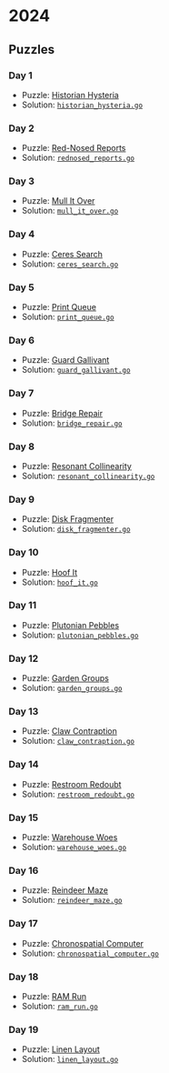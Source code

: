 # 2024

## Puzzles

### Day 1
* Puzzle: [Historian Hysteria](https://adventofcode.com/2024/day/1)
* Solution: [`historian_hysteria.go`](day-01/historian_hysteria.go)

### Day 2
* Puzzle: [Red-Nosed Reports](https://adventofcode.com/2024/day/2)
* Solution: [`rednosed_reports.go`](day-02/rednosed_reports.go)

### Day 3
* Puzzle: [Mull It Over](https://adventofcode.com/2024/day/3)
* Solution: [`mull_it_over.go`](day-03/mull_it_over.go)

### Day 4
* Puzzle: [Ceres Search](https://adventofcode.com/2024/day/4)
* Solution: [`ceres_search.go`](day-04/ceres_search.go)

### Day 5
* Puzzle: [Print Queue](https://adventofcode.com/2024/day/5)
* Solution: [`print_queue.go`](day-05/print_queue.go)

### Day 6
* Puzzle: [Guard Gallivant](https://adventofcode.com/2024/day/6)
* Solution: [`guard_gallivant.go`](day-06/guard_gallivant.go)

### Day 7
* Puzzle: [Bridge Repair](https://adventofcode.com/2024/day/7)
* Solution: [`bridge_repair.go`](day-07/bridge_repair.go)

### Day 8
* Puzzle: [Resonant Collinearity](https://adventofcode.com/2024/day/8)
* Solution: [`resonant_collinearity.go`](day-08/resonant_collinearity.go)

### Day 9
* Puzzle: [Disk Fragmenter](https://adventofcode.com/2024/day/9)
* Solution: [`disk_fragmenter.go`](day-09/disk_fragmenter.go)

### Day 10
* Puzzle: [Hoof It](https://adventofcode.com/2024/day/10)
* Solution: [`hoof_it.go`](day-10/hoof_it.go)

### Day 11
* Puzzle: [Plutonian Pebbles](https://adventofcode.com/2024/day/11)
* Solution: [`plutonian_pebbles.go`](day-11/plutonian_pebbles.go)

### Day 12
* Puzzle: [Garden Groups](https://adventofcode.com/2024/day/12)
* Solution: [`garden_groups.go`](day-12/garden_groups.go)

### Day 13
* Puzzle: [Claw Contraption](https://adventofcode.com/2024/day/13)
* Solution: [`claw_contraption.go`](day-13/claw_contraption.go)

### Day 14
* Puzzle: [Restroom Redoubt](https://adventofcode.com/2024/day/14)
* Solution: [`restroom_redoubt.go`](day-14/restroom_redoubt.go)

### Day 15
* Puzzle: [Warehouse Woes](https://adventofcode.com/2024/day/15)
* Solution: [`warehouse_woes.go`](day-15/warehouse_woes.go)

### Day 16
* Puzzle: [Reindeer Maze](https://adventofcode.com/2024/day/16)
* Solution: [`reindeer_maze.go`](day-16/reindeer_maze.go)

### Day 17
* Puzzle: [Chronospatial Computer](https://adventofcode.com/2024/day/17)
* Solution: [`chronospatial_computer.go`](day-17/chronospatial_computer.go)

### Day 18
* Puzzle: [RAM Run](https://adventofcode.com/2024/day/18)
* Solution: [`ram_run.go`](day-18/ram_run.go)

### Day 19
* Puzzle: [Linen Layout](https://adventofcode.com/2024/day/19)
* Solution: [`linen_layout.go`](day-19/linen_layout.go)
